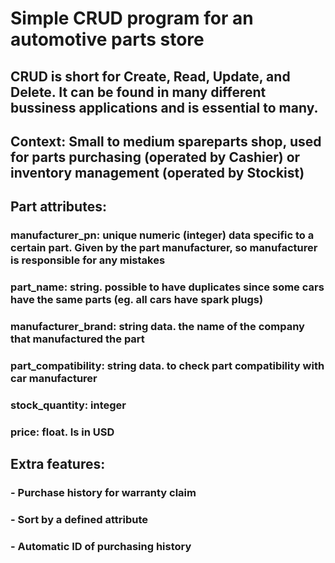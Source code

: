 # Simple CRUD program for an automotive parts store
## CRUD is short for Create, Read, Update, and Delete. It can be found in many different bussiness applications and is essential to many. 
## Context: Small to medium spareparts shop, used for parts purchasing (operated by Cashier) or inventory management (operated by Stockist)
## Part attributes:
### manufacturer_pn: unique numeric (integer) data specific to a certain part. Given by the part manufacturer, so manufacturer is responsible for any mistakes 
### part_name: string. possible to have duplicates since some cars have the same parts (eg. all cars have spark plugs)
### manufacturer_brand: string data. the name of the company that manufactured the part
### part_compatibility: string data. to check part compatibility with car manufacturer
### stock_quantity: integer
### price: float. Is in USD
## Extra features:
### - Purchase history for warranty claim
### - Sort by a defined attribute
### - Automatic ID of purchasing history

